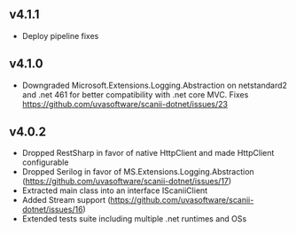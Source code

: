 ## v4.1.1
* Deploy pipeline fixes

## v4.1.0
* Downgraded Microsoft.Extensions.Logging.Abstraction on netstandard2 and .net 461 for better compatibility with .net core MVC. Fixes https://github.com/uvasoftware/scanii-dotnet/issues/23

## v4.0.2
* Dropped RestSharp in favor of native HttpClient and made HttpClient configurable
* Dropped Serilog in favor of MS.Extensions.Logging.Abstraction (https://github.com/uvasoftware/scanii-dotnet/issues/17)
* Extracted main class into an interface IScaniiClient
* Added Stream support (https://github.com/uvasoftware/scanii-dotnet/issues/16)
* Extended tests suite including multiple .net runtimes and OSs

